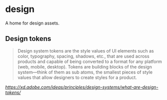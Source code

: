 # design

A home for design assets. 

## Design tokens
> Design system tokens are the style values of UI elements such as color, typography, spacing, shadows, etc., that are used across products and capable of being converted to a format for any platform (web, mobile, desktop). Tokens are building blocks of the design system—think of them as sub atoms, the smallest pieces of style values that allow designers to create styles for a product.

_https://xd.adobe.com/ideas/principles/design-systems/what-are-design-tokens/_
